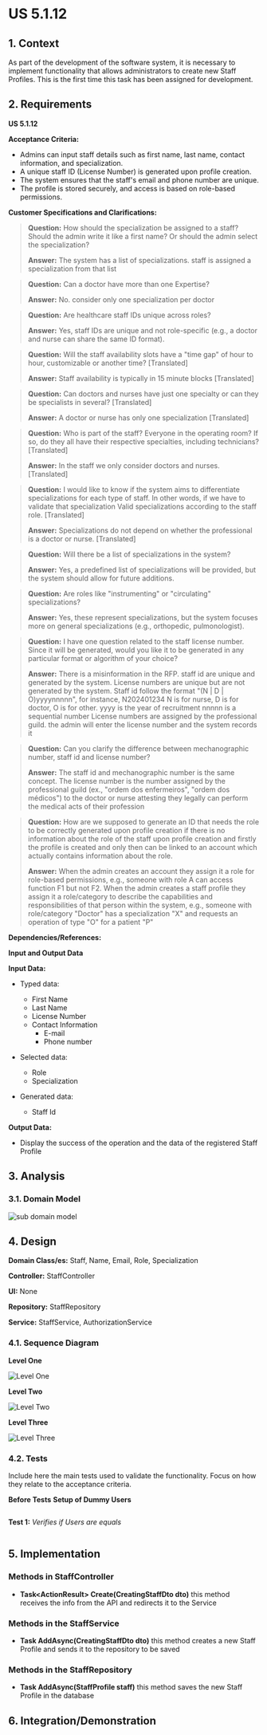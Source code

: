 # US 5.1.12


## 1. Context

As part of the development of the software system, it is necessary to implement functionality that allows administrators to create new Staff Profiles. This is the first time this task has been assigned for development.

## 2. Requirements

**US 5.1.12** 

**Acceptance Criteria:** 

- Admins can input staff details such as first name, last name, contact information, and specialization.
- A unique staff ID (License Number) is generated upon profile creation.
- The system ensures that the staff's email and phone number are unique.
- The profile is stored securely, and access is based on role-based permissions.

**Customer Specifications and Clarifications:**

> **Question:** How should the specialization be assigned to a staff? Should the admin write it like a first name? Or should the admin select the specialization?
>
> **Answer:** The system has a list of specializations. staff is assigned a specialization from that list

> **Question:** Can a doctor have more than one Expertise?
>
> **Answer:** No. consider only one specialization per doctor

> **Question:** Are healthcare staff IDs unique across roles? 
>
> **Answer:** Yes, staff IDs are unique and not role-specific (e.g., a doctor and nurse can share the same ID format).

> **Question:** Will the staff availability slots have a "time gap" of hour to hour, customizable or another time? [Translated]
> 
> **Answer:** Staff availability is typically in 15 minute blocks [Translated]

> **Question:** Can doctors and nurses have just one specialty or can they be specialists in several? [Translated]
>
> **Answer:** A doctor or nurse has only one specialization [Translated]

> **Question:** Who is part of the staff? Everyone in the operating room? If so, do they all have their respective specialties, including technicians? [Translated]
>
> **Answer:** In the staff we only consider doctors and nurses. [Translated]

> **Question:** I would like to know if the system aims to differentiate specializations for each type of staff. In other words, if we have to validate that specialization Valid specializations according to the staff role. [Translated]
>
> **Answer:** Specializations do not depend on whether the professional is a doctor or nurse. [Translated]

> **Question:** Will there be a list of specializations in the system? 
>
> **Answer:** Yes, a predefined list of specializations will be provided, but the system should allow for future additions.

> **Question:** Are roles like "instrumenting" or "circulating" specializations? 
>
> **Answer:** Yes, these represent specializations, but the system focuses more on general specializations (e.g., orthopedic, pulmonologist).

> **Question:** I have one question related to the staff license number. Since it will be generated, would you like it to be generated in any particular format or algorithm of your choice?
>
> **Answer:** There is a misinformation in the RFP. staff id are unique and generated by the system. License numbers are unique but are not generated by the system.
> Staff id follow the format "(N | D | O)yyyynnnnn", for instance, N202401234
> N is for nurse, D is for doctor, O is for other.
> yyyy is the year of recruitment
> nnnnn is a sequential number
> License numbers are assigned by the professional guild. the admin will enter the license number and the system records it

> **Question:** Can you clarify the difference between mechanographic number, staff id and license number?
>
> **Answer:** The staff id and mechanographic number is the same concept. The license number is the number assigned by the professional guild (ex., "ordem dos enfermeiros", "ordem dos médicos") to the doctor or nurse attesting they legally can perform the medical acts of their profession

> **Question:** How are we supposed to generate an ID that needs the role to be correctly generated upon profile creation if there is no information about the role of the staff upon profile creation and firstly the profile is created and only then can be linked to an account which actually contains information about the role.
>
> **Answer:** When the admin creates an account they assign it a role for role-based permissions, e.g., someone with role A can access function F1 but not F2. When the admin creates a staff profile they assign it a role/category to describe the capabilities and responsibilities of that person within the system, e.g., someone with role/category "Doctor" has a specialization "X" and requests an operation of type "O" for a patient "P"


**Dependencies/References:**

**Input and Output Data**

**Input Data:**

* Typed data:
    * First Name
    * Last Name
    * License Number
    * Contact Information
        * E-mail
        * Phone number

* Selected data:
    * Role
    * Specialization

* Generated data:
    * Staff Id


**Output Data:**
* Display the success of the operation and the data of the registered Staff Profile

## 3. Analysis


### 3.1. Domain Model
![sub domain model](us1000-sub-domain-model.svg)

## 4. Design


**Domain Class/es:** Staff, Name, Email, Role, Specialization

**Controller:** StaffController

**UI:** None

**Repository:**	StaffRepository

**Service:** StaffService, AuthorizationService



### 4.1. Sequence Diagram

**Level One**

![Level One](level_one.svg "Level One")

**Level Two**

![Level Two](level_two.svg "Level Two")

**Level Three**

![Level Three](level_three.svg "Level Three")




[//]: # (### 4.2. Class Diagram)

[//]: # (![a class diagram]&#40;us1000-class-diagram.svg "A Class Diagram"&#41;)

[//]: # (### 4.3. Applied Patterns)

### 4.2. Tests

Include here the main tests used to validate the functionality. Focus on how they relate to the acceptance criteria.



**Before Tests** **Setup of Dummy Users**

```

```

**Test 1:** *Verifies if Users are equals*


```

```


## 5. Implementation


### Methods in StaffController
* **Task<ActionResult<StaffDto>> Create(CreatingStaffDto dto)**  this method receives the info from the API and redirects it to the Service

### Methods in the StaffService
* **Task<StaffDto> AddAsync(CreatingStaffDto dto)** this method creates a new Staff Profile and sends it to the repository to be saved

### Methods in the StaffRepository
* **Task<StaffProfile> AddAsync(StaffProfile staff)** this method saves the new Staff Profile in the database

## 6. Integration/Demonstration



[//]: # (## 7. Observations)

[//]: # ()
[//]: # (*This section should be used to include any content that does not fit any of the previous sections.*)

[//]: # ()
[//]: # (*The team should present here, for instance, a critical perspective on the developed work including the analysis of alternative solutions or related works*)

[//]: # ()
[//]: # (*The team should include in this section statements/references regarding third party works that were used in the development this work.*)